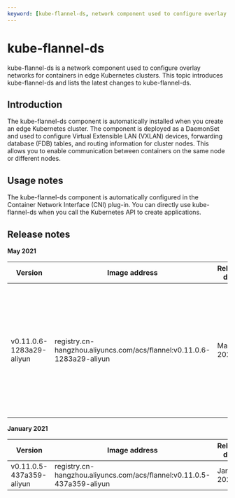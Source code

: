 ```yaml
---
keyword: [kube-flannel-ds, network component used to configure overlay networks for containers]
---
```


# kube-flannel-ds

kube-flannel-ds is a network component used to configure overlay networks for containers in edge Kubernetes clusters. This topic introduces kube-flannel-ds and lists the latest changes to kube-flannel-ds.

## Introduction

The kube-flannel-ds component is automatically installed when you create an edge Kubernetes cluster. The component is deployed as a DaemonSet and used to configure Virtual Extensible LAN \(VXLAN\) devices, forwarding database \(FDB\) tables, and routing information for cluster nodes. This allows you to enable communication between containers on the same node or different nodes.

## Usage notes

The kube-flannel-ds component is automatically configured in the Container Network Interface \(CNI\) plug-in. You can directly use kube-flannel-ds when you call the Kubernetes API to create applications.

## Release notes

**May 2021**

|Version|Image address|Release date|Description|Impact|
|-------|-------------|------------|-----------|------|
|v0.11.0.6-1283a29-aliyun|registry.cn-hangzhou.aliyuncs.com/acs/flannel:v0.11.0.6-1283a29-aliyun|May 2021|A startup parameter named enable-cloud-edge-isolate is added. Overlay routing between edge nodes and cloud nodes is supported.|No impact on workloads|

**January 2021**

|Version|Image address|Release date|Description|Impact|
|-------|-------------|------------|-----------|------|
|v0.11.0.5-437a359-aliyun|registry.cn-hangzhou.aliyuncs.com/acs/flannel:v0.11.0.5-437a359-aliyun|January 2021|None.|No impact on workloads|

